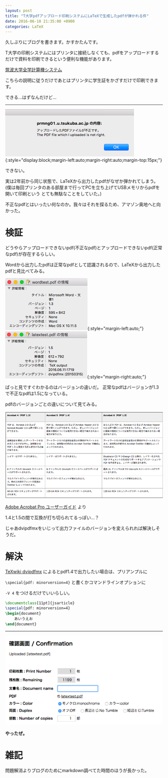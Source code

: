 ```yaml
---
layout: post
title: "T大学pdfアップロード印刷システムにLaTeXで生成したpdfが弾かれる件"
date: 2016-06-10 21:35:00 +0900
categories: LaTeX
---
```

久しぶりにブログを書きます。かすかたんです。

T大学の印刷システムにはプリンタに接続しなくても、pdfをアップロードするだけで資料を印刷できるという便利な機能があります。

[筑波大学全学計算機システム](https://www.u.tsukuba.ac.jp/icho13/pdfupload.html)

こちらの説明に従うだけであとはプリンタに学生証をかざすだけで印刷できます。


できる…はずなんだけど…


---

<!--不正なpdf.png-->

![failure](/images/pdfupload/failure.png){:style="display:block;margin-left:auto;margin-right:auto;margin-top:15px;"}

できない。

実は2年前から同じ状態で、LaTeXから出力したpdfがなぜか弾かれてしまう。
(僕は毎回プリンタのある部屋まで行ってPCを立ち上げてUSBメモリからpdfを開いて印刷という
とても無駄なことをしていた。)

不正なpdfとはいったい何なのか。我々はそれを探るため、アマゾン奥地へと向かった。


# 検証
どうやらアップロードできないpdf(不正なpdf)とアップロードできないpdf(正常なpdf)が存在するらしい。

Wordから出力したpdfは正常なpdfとして認識されるので、LaTeXから出力したpdfと見比べてみる。

<!--Wordtest.png,LaTeXtest.png-->
![Wordtest](/images/pdfupload/wordtest.png){:style="margin-left:auto;"}
![TeXtest](/images/pdfupload/latextest.png){:style="margin-right:auto;"}

ぱっと見ですぐわかるのはバージョンの違いだ。
正常なpdfはバージョンが1.3で不正なpdfは1.5になっている。

pdfのバージョンごとの違いについて見てみる。

![pdfver](/images/pdfupload/pdfver.png)

[Adobe Acrobat Pro ユーザーガイド](http://help.adobe.com/ja_JP/acrobat/pro/using/WS25210BC7-2345-4e30-A05C-80903A3B36EE.html)
より

<!--pdfバージョン比較画像 http://help.adobe.com/ja_JP/acrobat/pro/using/WS25210BC7-2345-4e30-A05C-80903A3B36EE.html より-->

1.4と1.5の間で互換が打ち切られてるっぽい…？

じゃあdvipdfmxをいじって出力ファイルのバージョンを変えられれば解決しそうだ。


# 解決

[TeXwiki dvipdfmx](https://texwiki.texjp.org/?dvipdfmx)
によるとpdf1.4で出力したい場合は、プリアンプルに

`
\special{pdf: minorversion=4}
`
と書くかコマンドラインオプションに

`
-V 4
`
をつけるだけでいいらしい。



~~~ latex:pdftest.tex
\documentclass[11pt]{jsarticle}
\special{pdf: minorversion=4}
\begin{document}
	あいうえお
\end{document}  
~~~
---

![success](/images/pdfupload/success.png)

__やったぜ。__

# 雑記
問題解消よりブログのためにmarkdown調べてた時間のほうが長かった。
